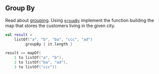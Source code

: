 ## Group By

Read about [grouping](https://kotlinlang.org/docs/reference/collection-grouping.html).
Using
[`groupBy`](https://kotlinlang.org/api/latest/jvm/stdlib/kotlin.collections/kotlin.-iterable/group-by.html)
implement the function building the map that stores the customers living in the given city.

```kotlin
val result = 
    listOf("a", "b", "ba", "ccc", "ad")
        .groupBy { it.length }

result == mapOf(
    1 to listOf("a", "b"),
    2 to listOf("ba", "ad"),
    3 to listOf("ccc"))
```